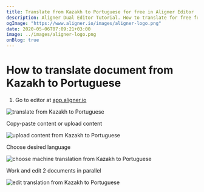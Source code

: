 ```yaml
---
title: Translate from Kazakh to Portuguese for free in Aligner Editor
description: Aligner Dual Editor Tutorial. How to translate for free from Kazakh to Portuguese. Aligner is multilingual document management platform. 
ogImage: "https://www.aligner.io/images/aligner-logo.png"
date: 2020-05-06T07:09:21+03:00
image: ../images/aligner-logo.png
onBlog: true
---
```


# How to translate document from Kazakh to Portuguese

1. Go to editor at [app.aligner.io](https://app.aligner.io "Aligner App web page")

![translate from Kazakh to Portuguese](../aligner-blank-editor.png "translate from Kazakh to Portuguese")

Copy-paste content or upload content

![upload content from Kazakh to Portuguese](../aligner-uploaded-document.png "upload content from Kazakh to Portuguese")

Choose desired language

![choose machine translation from Kazakh to Portuguese](../aligner-language-dropdown.png "choose machine translation from Kazakh to Portuguese")

Work and edit 2 documents in parallel

![edit translation from Kazakh to Portuguese](../aligner-double-sitded-editor.png "edit translation from Kazakh to Portuguese")


